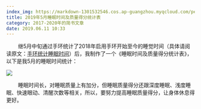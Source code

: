```yaml
---
index_img: https://markdown-1301532546.cos.ap-guangzhou.myqcloud.com/peipei_blog/20210921145417.jpeg
title: 2019年5月睡眠时间及质量得分统计表
category: 2017-2020年的简书文章
date: 2019.06.11 10:33
---
```


        继5月中旬通过手环统计了2018年启用手环开始至今的睡觉时间（具体请阅读原文：[手环统计睡眠时间](https://www.jianshu.com/p/0505730dc6d5)）后，我制作了一个《睡眠时间及质量得分统计表》，以下是我5月的睡眠时间统计：

![](https://markdown-1301532546.cos.ap-guangzhou.myqcloud.com/peipei_blog/20210921145417.jpeg)  



        睡眠时间长，对睡眠质量上有加分，但睡眠质量得分还跟深度睡眠、浅度睡眠、快速眼动、清醒次数等相关，所以，要努力提高睡眠质量得分，让身体休息得更好。